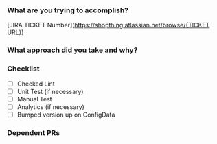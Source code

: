 ### What are you trying to accomplish?
[JIRA TICKET Number](https://shopthing.atlassian.net/browse/{TICKET URL})

<!-- Provide enough context to describe the reasons behind this change -->

### What approach did you take and why?

<!-- There are many ways to solve a problem. Why did you choose this particular approach? If possible link any technical design, articles, or talks. -->

### Checklist

- [ ] Checked Lint
- [ ] Unit Test (if necessary)
- [ ] Manual Test
- [ ] Analytics (if necessary)
- [ ] Bumped version up on ConfigData

### Dependent PRs

<!-- Are there any PRs that this one is dependent on? From other projects? -->